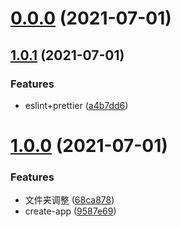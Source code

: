 # [0.0.0](https://github.com/levinhax/vite-react-admin/compare/v1.0.1...v0.0.0) (2021-07-01)



## [1.0.1](https://github.com/levinhax/vite-react-admin/compare/v1.0.0...v1.0.1) (2021-07-01)


### Features

* eslint+prettier ([a4b7dd6](https://github.com/levinhax/vite-react-admin/commit/a4b7dd6757a6580507e1a356fa0cd2f138501e6b))



# [1.0.0](https://github.com/levinhax/vite-react-admin/compare/9587e6945302a14b948ca0037be33008e1058781...v1.0.0) (2021-07-01)


### Features

* 文件夹调整 ([68ca878](https://github.com/levinhax/vite-react-admin/commit/68ca878bcb27d68a7f8b8b72d35f6d1e12bffb89))
* create-app ([9587e69](https://github.com/levinhax/vite-react-admin/commit/9587e6945302a14b948ca0037be33008e1058781))



